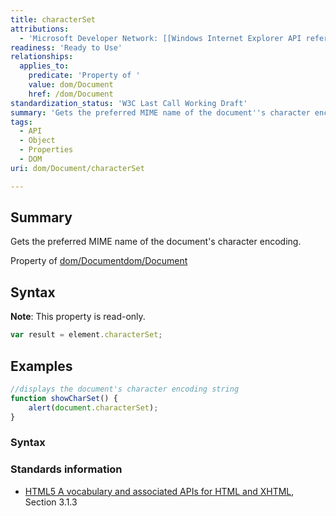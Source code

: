 ```yaml
---
title: characterSet
attributions:
  - 'Microsoft Developer Network: [[Windows Internet Explorer API reference](http://msdn.microsoft.com/en-us/library/ie/hh828809%28v=vs.85%29.aspx) Article]'
readiness: 'Ready to Use'
relationships:
  applies_to:
    predicate: 'Property of '
    value: dom/Document
    href: /dom/Document
standardization_status: 'W3C Last Call Working Draft'
summary: 'Gets the preferred MIME name of the document''s character encoding.'
tags:
  - API
  - Object
  - Properties
  - DOM
uri: dom/Document/characterSet

---
```

## <span>Summary</span>

Gets the preferred MIME name of the document's character encoding.

Property of [dom/Document](/dom/Document)[dom/Document](/dom/Document)

## <span>Syntax</span>

**Note**: This property is read-only.

``` js
var result = element.characterSet;
```

## <span>Examples</span>

``` js
//displays the document's character encoding string
function showCharSet() {
    alert(document.characterSet);
}
```

### <span>Syntax</span>

### <span>Standards information</span>

-   [HTML5 A vocabulary and associated APIs for HTML and XHTML](http://go.microsoft.com/fwlink/p/?linkid=221374), Section 3.1.3
